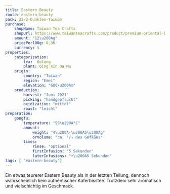 ```yaml
---
title: Eastern Beauty
route: eastern-beauty
pack: 22-2-Dunkles-Taiwan
purchase:
    shopName: Taiwan Tea Crafts
    shopUrl: https://www.taiwanteacrafts.com/product/premium-oriental-beauty-oolong-tea/?attribute_pa_weight=250-g-8-82-oz-save-20&v=3a52f3c22ed6
    amount: "12\u200Ag"
    pricePer100g: 0,36
    currency: $
properties:
    categorization:
        tea:  Oolong
        plant: Qing Xin Da Mu
    origin:
        country: "Taiwan"
        region: "Emei"
        elevation: "600\u200Am"
    production:
        harvest: "Juni 2021"
        picking: "handgepflückt"
        oxidization: "mittel"
        roast: "leicht"
preparation:
    gongfu:
        temperature: "95\u200A°C"
        amount:
            weight: "4\u200A-\u200A5\u200Ag"
            orVolume: "ca. ¹/₃ des Gefäßes"
        times:
            rinse: "optional"
            firstInfusion: "5 Sekunden"
            laterInfusions: "+\u200A5 Sekunden"
tags: [ "eastern-beauty"]
---
```

Ein etwas teurerer Eastern Beauty als in der letzten Teilung, dennoch wahrscheinlich kein authentischer Käferbisstee. Trotzdem sehr aromatisch und vielschichtig im Geschmack.